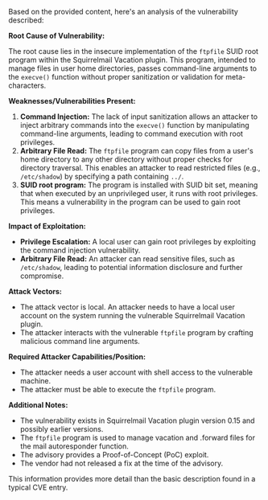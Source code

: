 Based on the provided content, here's an analysis of the vulnerability described:

**Root Cause of Vulnerability:**

The root cause lies in the insecure implementation of the `ftpfile` SUID root program within the Squirrelmail Vacation plugin. This program, intended to manage files in user home directories, passes command-line arguments to the `execve()` function without proper sanitization or validation for meta-characters.

**Weaknesses/Vulnerabilities Present:**

1.  **Command Injection:** The lack of input sanitization allows an attacker to inject arbitrary commands into the `execve()` function by manipulating command-line arguments, leading to command execution with root privileges.
2.  **Arbitrary File Read:** The `ftpfile` program can copy files from a user's home directory to any other directory without proper checks for directory traversal. This enables an attacker to read restricted files (e.g., `/etc/shadow`) by specifying a path containing `../`.
3.  **SUID root program:** The program is installed with SUID bit set, meaning that when executed by an unprivileged user, it runs with root privileges. This means a vulnerability in the program can be used to gain root privileges.

**Impact of Exploitation:**

*   **Privilege Escalation:** A local user can gain root privileges by exploiting the command injection vulnerability.
*   **Arbitrary File Read:** An attacker can read sensitive files, such as `/etc/shadow`, leading to potential information disclosure and further compromise.

**Attack Vectors:**

*   The attack vector is local. An attacker needs to have a local user account on the system running the vulnerable Squirrelmail Vacation plugin.
*   The attacker interacts with the vulnerable `ftpfile` program by crafting malicious command line arguments.

**Required Attacker Capabilities/Position:**

*   The attacker needs a user account with shell access to the vulnerable machine.
*   The attacker must be able to execute the `ftpfile` program.

**Additional Notes:**

*   The vulnerability exists in Squirrelmail Vacation plugin version 0.15 and possibly earlier versions.
*   The `ftpfile` program is used to manage vacation and .forward files for the mail autoresponder function.
*   The advisory provides a Proof-of-Concept (PoC) exploit.
*   The vendor had not released a fix at the time of the advisory.

This information provides more detail than the basic description found in a typical CVE entry.